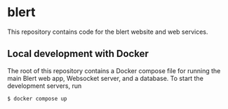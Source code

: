 # blert

This repository contains code for the blert website and web services.

## Local development with Docker

The root of this repository contains a Docker compose file for running the
main Blert web app, Websocket server, and a database. To start the development
servers, run

```sh
$ docker compose up
```
